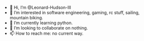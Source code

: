 - 👋 Hi, I’m @Leonard-Hudson-III
- 👀 I’m interested in software engineering, gaming, rc stuff, sailing, mountain biking.
- 🌱 I’m currently learning python.
- 💞️ I’m looking to collaborate on nothing.
- 📫 How to reach me: no current way.

<!---
Leonard-Hudson-III/Leonard-Hudson-III is a ✨ special ✨ repository because its `README.md` (this file) appears on your GitHub profile.
You can click the Preview link to take a look at your changes.
--->
